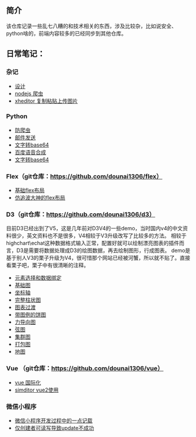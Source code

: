 ## 简介
该仓库记录一些乱七八糟的和技术相关的东西，涉及比较杂，比如说安全、python啥的，前端内容较多的已经同步到其他仓库。

## 日常笔记：
### 杂记
 * [设计]( https://github.com/dounai1306/dounai1306.github.io/issues/23)
 * [nodejs 爬虫](https://github.com/dounai1306/dounai1306.github.io/issues/71)
 * [xheditor 复制粘贴上传图片](https://github.com/dounai1306/dounai1306.github.io/issues/44)

### Python 
 * [防爬虫](https://github.com/dounai1306/dounai1306.github.io/issues/68)
 * [邮件发送](https://github.com/dounai1306/dounai1306.github.io/issues/59)
 * [文字转base64](https://github.com/dounai1306/dounai1306.github.io/issues/58)
 * [百度语音合成](https://github.com/dounai1306/dounai1306.github.io/issues/51)
 * [文字转base64](https://github.com/dounai1306/dounai1306.github.io/issues/58) 
### Flex（git仓库：https://github.com/dounai1306/flex）
 * [基础flex布局](https://dounai1306.github.io/flex/flex-1.html)
 * [仿追波大神的flex布局](https://dounai1306.github.io/flex/flex-2.html)
 
###  D3（git仓库：https://github.com/dounai1306/d3）
目前D3已经出到了V5，这是几年前对D3V4的一些demo，当时国内v4的中文资料很少，英文资料也不是很多，V4相较于V3升级改写了比较多的方法。
相较于highchart\echat这种数据格式输入正常，配置好就可以绘制漂亮图表的插件而言，D3是需要将数据处理成D3的绘图数据，再去绘制图形，行成图表。
demo是基于别人V3的栗子升级为V4，很可惜那个网站已经被河蟹，所以就不贴了。直接看栗子吧，栗子中有很清晰的注释。
 * [元素选择和数据绑定](https://dounai1306.github.io/d3/d3-1.html)
 * [基础图](https://dounai1306.github.io/d3/d3-2.html)
 * [坐标轴](https://dounai1306.github.io/d3/d3-3.html)
 * [完整柱状图](https://dounai1306.github.io/d3/d3-4.html)
 * [图表过渡](https://dounai1306.github.io/d3/d3-5.html)
 * [带图例的饼图](https://dounai1306.github.io/d3/d3-6.html)
 * [力导向图](https://dounai1306.github.io/d3/d3-7.html)
 * [弦图](https://dounai1306.github.io/d3/d3-8.html)
 * [集群图](https://dounai1306.github.io/d3/d3-9.html)
 * [打包图](https://dounai1306.github.io/d3/d3-10.html)
 * [地图](https://dounai1306.github.io/d3/d3-11.html)

### Vue （git仓库：https://github.com/dounai1306/vue）
 * [vue 国际化](https://github.com/dounai1306/vue/issues/23)
 * [simditor vue2使用](https://github.com/dounai1306/vue/issues/21)

### 微信小程序
 * [微信小程序开发过程中的一点记载](https://github.com/dounai1306/wxminiprogram/issues/1)
 * [仅创建者可读写导致update不成功](https://github.com/dounai1306/wxminiprogram/issues/2)


